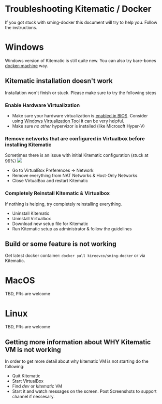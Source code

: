 Troubleshooting Kitematic / Docker
=============

If you got stuck with sming-docker this document will try to help you. Follow the instructions.

# Windows
Windows version of Kitematic is still quite new. You can also try bare-bones [docker-machine](https://github.com/kireevco/sming-docker/blob/master/DOCKER-MACHINE.md) way.

## Kitematic installation doesn't work
Installation won't finish or stuck. Please make sure to try the following steps

### Enable Hardware Virtualization
- Make sure your hardware virtualization is [enabled in BIOS](http://docs.fedoraproject.org/en-US/Fedora/13/html/Virtualization_Guide/sect-Virtualization-Troubleshooting-Enabling_Intel_VT_and_AMD_V_virtualization_hardware_extensions_in_BIOS.html). Consider using [Windows Virtualization Tool](http://www.microsoft.com/en-us/download/details.aspx?id=592) it can be very helpful.
- Make sure _no other_ hypervizor is installed (like Microsoft Hyper-V)

### Remove networks that are configured in Virtualbox before installing Kitematic
Sometimes there is an issue with initial Kitematic configuration (stuck at 99%)
![](http://content.screencast.com/users/kireevco/folders/Jing/media/bb1e46d4-b7ec-4272-90c8-5443692229db/00000028.png)
- Go to VirtualBox Preferences -> Network
- Remove everything from NAT Networks & Host-Only Networks
- Close VirtualBox and restart Kitematic

### Completely Reinstall Kitematic & Virtualbox
If nothing is helping, try completely reinstalling everything.
- Uninstall Kitematic
- Uninstall Virtualbox
- Download new setup file for Kitematic
- Run Kitematic setup as administrator & follow the guidelines

## Build or some feature is not working
Get latest docker container:
`docker pull kireevco/sming-docker` or via Kitematic.


# MacOS
TBD, PRs are welcome

# Linux
TBD, PRs are welcome

## Getting more information about WHY Kitematic VM is not working
In order to get more detail about why kitematic VM is not starting do the following:
- Quit Kitematic
- Start VirtualBox
- Find _dev_ or _kitematic_ VM
- Start it and watch messages on the screen. Post Screenshots to support channel if nessesary.
